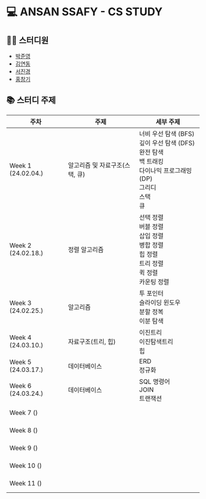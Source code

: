 # 💻 ANSAN SSAFY - CS STUDY

## 👨‍💻 스터디원

- [박준영](https://github.com/JYPJUN)
- [김연동](https://github.com/kinterlocked)
- [서진경](https://github.com/JinKyeong-Seo)
- [홍창기](https://github.com/infikei)

## 📚 스터디 주제

| 주차 | 주제 | 세부 주제 |
| ---- | ---- | ---- |
| Week 1 (24.02.04.) | 알고리즘 및 자료구조(스택, 큐) | 너비 우선 탐색 (BFS) <br/> 깊이 우선 탐색 (DFS) <br/> 완전 탐색 <br/> 백 트래킹 <br/> 다이나믹 프로그래밍 (DP) <br/> 그리디 <br/> 스택 <br/> 큐 <br/> |
| Week 2 (24.02.18.) | 정렬 알고리즘 | 선택 정렬 <br/> 버블 정렬 <br/> 삽입 정렬 <br/> 병합 정렬 <br/> 힙 정렬 <br/> 트리 정렬 <br/> 퀵 정렬 <br/> 카운팅 정렬 <br/> |
| Week 3 (24.02.25.) | 알고리즘 | 투 포인터 <br/> 슬라이딩 윈도우 <br/> 분할 정복 <br/> 이분 탐색 <br/> |
| Week 4 (24.03.10.) | 자료구조(트리, 힙) | 이진트리 <br/> 이진탐색트리 <br/> 힙 <br/> |
| Week 5 (24.03.17.) | 데이터베이스 | ERD <br/> 정규화 <br/> |
| Week 6 (24.03.24.) | 데이터베이스 | SQL 명령어 <br/> JOIN <br/> 트랜잭션 <br/> |
| Week 7 () | | <br/> <br/> |
| Week 8 () | | <br/> <br/> |
| Week 9 () | | <br/> <br/> |
| Week 10 () | | <br/> <br/> |
| Week 11 () | | <br/> <br/> |
